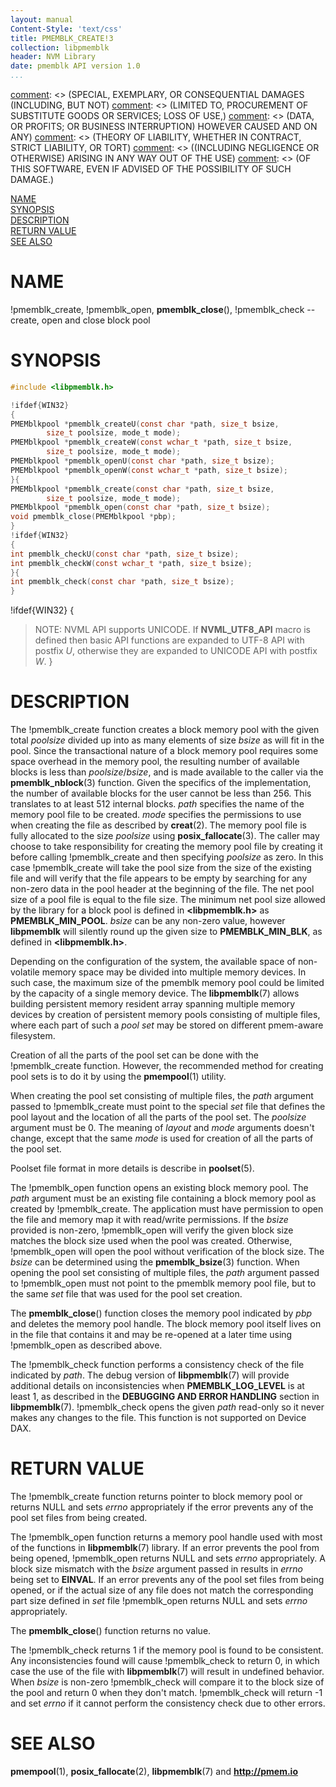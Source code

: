 ```yaml
---
layout: manual
Content-Style: 'text/css'
title: PMEMBLK_CREATE!3
collection: libpmemblk
header: NVM Library
date: pmemblk API version 1.0
...
```


[comment]: <> (Copyright 2017, Intel Corporation)

[comment]: <> (Redistribution and use in source and binary forms, with or without)
[comment]: <> (modification, are permitted provided that the following conditions)
[comment]: <> (are met:)
[comment]: <> (    * Redistributions of source code must retain the above copyright)
[comment]: <> (      notice, this list of conditions and the following disclaimer.)
[comment]: <> (    * Redistributions in binary form must reproduce the above copyright)
[comment]: <> (      notice, this list of conditions and the following disclaimer in)
[comment]: <> (      the documentation and/or other materials provided with the)
[comment]: <> (      distribution.)
[comment]: <> (    * Neither the name of the copyright holder nor the names of its)
[comment]: <> (      contributors may be used to endorse or promote products derived)
[comment]: <> (      from this software without specific prior written permission.)

[comment]: <> (THIS SOFTWARE IS PROVIDED BY THE COPYRIGHT HOLDERS AND CONTRIBUTORS)
[comment]: <> ("AS IS" AND ANY EXPRESS OR IMPLIED WARRANTIES, INCLUDING, BUT NOT)
[comment]: <> (LIMITED TO, THE IMPLIED WARRANTIES OF MERCHANTABILITY AND FITNESS FOR)
[comment]: <> (A PARTICULAR PURPOSE ARE DISCLAIMED. IN NO EVENT SHALL THE COPYRIGHT)
[comment]: <> (OWNER OR CONTRIBUTORS BE LIABLE FOR ANY DIRECT, INDIRECT, INCIDENTAL,)
[comment]: <> (SPECIAL, EXEMPLARY, OR CONSEQUENTIAL DAMAGES (INCLUDING, BUT NOT)
[comment]: <> (LIMITED TO, PROCUREMENT OF SUBSTITUTE GOODS OR SERVICES; LOSS OF USE,)
[comment]: <> (DATA, OR PROFITS; OR BUSINESS INTERRUPTION) HOWEVER CAUSED AND ON ANY)
[comment]: <> (THEORY OF LIABILITY, WHETHER IN CONTRACT, STRICT LIABILITY, OR TORT)
[comment]: <> ((INCLUDING NEGLIGENCE OR OTHERWISE) ARISING IN ANY WAY OUT OF THE USE)
[comment]: <> (OF THIS SOFTWARE, EVEN IF ADVISED OF THE POSSIBILITY OF SUCH DAMAGE.)

[comment]: <> (pmemblk_create.3 -- man page for most commonly used functions from libpmemblk library)

[NAME](#name)<br />
[SYNOPSIS](#synopsis)<br />
[DESCRIPTION](#description)<br />
[RETURN VALUE](#return-value)<br />
[SEE ALSO](#see-also)<br />


# NAME #

!pmemblk_create, !pmemblk_open,
**pmemblk_close**(), !pmemblk_check
-- create, open and close block pool


# SYNOPSIS #

```c
#include <libpmemblk.h>

!ifdef{WIN32}
{
PMEMblkpool *pmemblk_createU(const char *path, size_t bsize,
		size_t poolsize, mode_t mode);
PMEMblkpool *pmemblk_createW(const wchar_t *path, size_t bsize,
		size_t poolsize, mode_t mode);
PMEMblkpool *pmemblk_openU(const char *path, size_t bsize);
PMEMblkpool *pmemblk_openW(const wchar_t *path, size_t bsize);
}{
PMEMblkpool *pmemblk_create(const char *path, size_t bsize,
		size_t poolsize, mode_t mode);
PMEMblkpool *pmemblk_open(const char *path, size_t bsize);
void pmemblk_close(PMEMblkpool *pbp);
}
!ifdef{WIN32}
{
int pmemblk_checkU(const char *path, size_t bsize);
int pmemblk_checkW(const wchar_t *path, size_t bsize);
}{
int pmemblk_check(const char *path, size_t bsize);
}
```

!ifdef{WIN32}
{
>NOTE: NVML API supports UNICODE. If **NVML_UTF8_API** macro is defined then
basic API functions are expanded to UTF-8 API with postfix *U*,
otherwise they are expanded to UNICODE API with postfix *W*.
}


# DESCRIPTION #

The !pmemblk_create function creates a block memory pool with the given total
*poolsize* divided up into as many elements of size *bsize* as will fit in the pool.
Since the transactional nature of a block memory pool requires some space overhead
in the memory pool, the resulting number of available blocks is less than
*poolsize*/*bsize*, and is made available to the caller via the **pmemblk_nblock**(3)
function. Given the specifics of the implementation, the number
of available blocks for the user cannot be less than 256. This translates to
at least 512 internal blocks. *path* specifies the name of the memory pool file
to be created. *mode* specifies the permissions to use when creating the file
as described by **creat**(2). The memory pool file is fully allocated to the size
*poolsize* using **posix_fallocate**(3). The caller may choose to take
responsibility for creating the memory pool file by creating it before calling
!pmemblk_create and then specifying *poolsize* as zero. In this case
!pmemblk_create will take the pool size from the size of the existing file
and will verify that the file appears to be empty by searching for any non-zero
data in the pool header at the beginning of the file. The net pool size of a
pool file is equal to the file size. The minimum net pool size allowed by the
library for a block pool is defined in **\<libpmemblk.h\>** as **PMEMBLK_MIN_POOL**.
*bsize* can be any non-zero value, however **libpmemblk** will silently round up
the given size to **PMEMBLK_MIN_BLK**, as defined in **\<libpmemblk.h\>**.

Depending on the configuration of the system, the available space of non-volatile
memory space may be divided into multiple memory devices. In such case, the maximum
size of the pmemblk memory pool could be limited by the capacity of a single memory
device. The **libpmemblk**(7) allows building persistent memory resident array spanning
multiple memory devices by creation of persistent memory pools consisting of multiple
files, where each part of such a *pool set* may be stored on different pmem-aware filesystem.

Creation of all the parts of the pool set can be done with the !pmemblk_create
function. However, the recommended method for creating pool sets is to do it by
using the **pmempool**(1) utility.

When creating the pool set consisting of multiple files, the *path* argument passed
to !pmemblk_create must point to the special *set* file that defines the pool
layout and the location of all the parts of the pool set. The *poolsize* argument
must be 0. The meaning of *layout* and *mode* arguments doesn't change, except that
the same *mode* is used for creation of all the parts of the pool set.

Poolset file format in more details is describe in **poolset**(5).

The !pmemblk_open function opens an existing block memory pool.
The *path* argument must be an existing file containing a block memory pool
as created by !pmemblk_create. The application must have permission to open the file
and memory map it with read/write permissions. If the *bsize* provided is
non-zero, !pmemblk_open will verify the given block size matches the block
size used when the pool was created. Otherwise, !pmemblk_open will open
the pool without verification of the block size. The *bsize* can be determined
using the **pmemblk_bsize**(3) function.
When opening the pool set consisting of multiple files, the *path* argument passed
to !pmemblk_open must not point to the pmemblk memory pool file, but to the same
*set* file that was used for the pool set creation.

The **pmemblk_close**() function closes the memory pool
indicated by *pbp* and deletes the memory pool handle.
The block memory pool itself lives on in the file that contains it
and may be re-opened at a later time using !pmemblk_open as described above.

The !pmemblk_check function performs a consistency check of the file indicated by *path*.
The debug version of **libpmemblk**(7) will provide additional details on inconsistencies
when **PMEMBLK_LOG_LEVEL** is at least 1, as described in the **DEBUGGING AND
ERROR HANDLING** section in **libpmemblk**(7).
!pmemblk_check opens the given *path* read-only so it never makes any changes
to the file. This function is not supported on Device DAX.


# RETURN VALUE #

The !pmemblk_create function returns pointer to block memory pool or returns
NULL and sets *errno* appropriately if the error prevents any of the
pool set files from being created.

The !pmemblk_open function returns a memory pool handle
used with most of the functions in **libpmemblk**(7) library.
If an error prevents the pool from being
opened, !pmemblk_open returns NULL and sets *errno* appropriately.
A block size mismatch with the *bsize* argument passed in results in *errno*
being set to **EINVAL**.
If an error prevents any of the
pool set files from being opened, or if the actual size of any file does not match
the corresponding part size defined in *set* file !pmemblk_open returns NULL
and sets *errno* appropriately.

The **pmemblk_close**() function returns no value.

The !pmemblk_check returns 1 if the memory pool is found to be consistent.
Any inconsistencies found will cause !pmemblk_check to return 0,
in which case the use of the file with **libpmemblk**(7) will result in
undefined behavior. When *bsize* is non-zero !pmemblk_check will compare it
to the block size of the pool and return 0 when they don't match.
!pmemblk_check will return -1 and set *errno* if it cannot perform
the consistency check due to other errors.

# SEE ALSO #
**pmempool**(1), **posix_fallocate**(2), **libpmemblk**(7) and **<http://pmem.io>**
